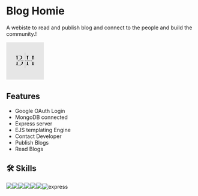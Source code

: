 # Blog Homie

A webiste to read and publish blog and connect to the people and build the community.!

<img src="https://raw.githubusercontent.com/kartikkc/Blog/main/public/images/logo.png" width="100"/>




## Features

- Google OAuth Login
- MongoDB connected
- Express server
- EJS templating Engine
- Contact Developer
- Publish Blogs
- Read Blogs


## 🛠 Skills
<img src="https://img.icons8.com/color/48/000000/html-5.png"/><img src="https://img.icons8.com/color/48/000000/css3.png"/><img src="https://img.icons8.com/color/48/000000/ejs.png"><img src="https://img.icons8.com/color/48/000000/javascript.png"/><img src="https://img.icons8.com/color/48/000000/bootstrap.png"/><img src="https://img.icons8.com/color/48/000000/nodejs.png"/><img src="https://img.icons8.com/fluency/256/express-js.png" alt="express" width="48" height="48"/>

